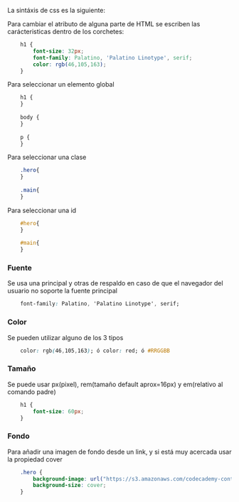 La sintáxis de css es la siguiente:

Para cambiar el atributo de alguna parte de HTML se escriben las carácteristicas dentro de los corchetes:
```css
	h1 {
		font-size: 32px; 
		font-family: Palatino, 'Palatino Linotype', serif; 
		color: rgb(46,105,163);
	}
```

Para seleccionar un elemento global
```css
	h1 {
	}
	
	body {
	}
	
	p {
	}
```

Para seleccionar una clase
```css
	.hero{
	}
	
	.main{
	}
```

Para seleccionar una id
```css
	#hero{
	}
	
	#main{
	}
```

### Fuente
Se usa una principal y otras de respaldo en caso de que el navegador del usuario no soporte la fuente principal
```css
	font-family: Palatino, 'Palatino Linotype', serif;
```
	
### Color
Se pueden utilizar alguno de los 3 tipos
```css
	color: rgb(46,105,163); ó color: red; ó #RRGGBB
```
	
### Tamaño
Se puede usar px(pixel), rem(tamaño default aprox=16px) y em(relativo al comando padre)
```css
	h1 {
		font-size: 60px; 
	}
```

### Fondo
Para añadir una imagen de fondo desde un link, y si está muy acercada usar la propiedad cover
```css
	.hero {
		background-image: url("https://s3.amazonaws.com/codecademy-content/projects/make-a-website/lesson-2/bg.jpg") ;
		background-size: cover;
	}
```

